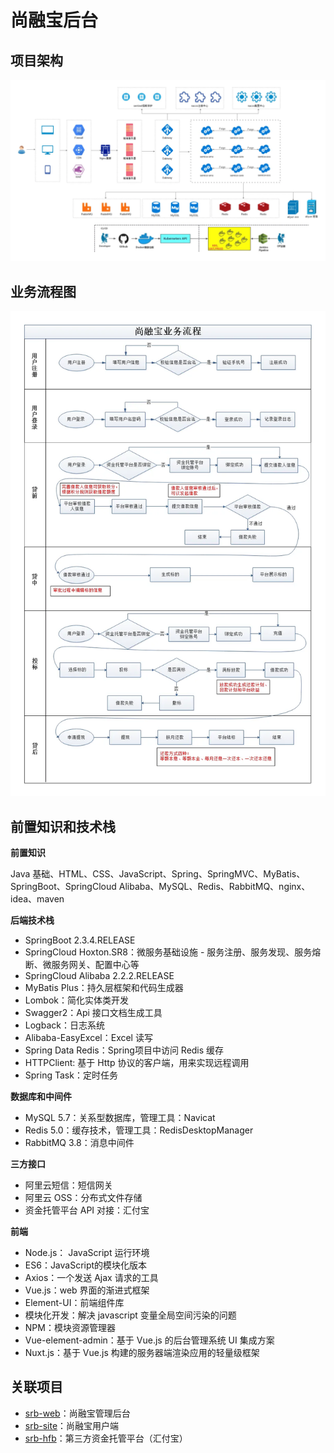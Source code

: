 # 尚融宝后台

## 项目架构

![arc](images/arc.png)

## 业务流程图

![bis](images/bis.png)

## 前置知识和技术栈

**前置知识**

Java 基础、HTML、CSS、JavaScript、Spring、SpringMVC、MyBatis、SpringBoot、SpringCloud
Alibaba、MySQL、Redis、RabbitMQ、nginx、idea、maven

**后端技术栈**

- SpringBoot 2.3.4.RELEASE
- SpringCloud Hoxton.SR8：微服务基础设施 - 服务注册、服务发现、服务熔断、微服务网关、配置中心等
- SpringCloud Alibaba 2.2.2.RELEASE
- MyBatis Plus：持久层框架和代码生成器
- Lombok：简化实体类开发
- Swagger2：Api 接口文档生成工具
- Logback：日志系统
- Alibaba-EasyExcel：Excel 读写
- Spring Data Redis：Spring项目中访问 Redis 缓存
- HTTPClient: 基于 Http 协议的客户端，用来实现远程调用
- Spring Task：定时任务

**数据库和中间件**

- MySQL 5.7：关系型数据库，管理工具：Navicat
- Redis 5.0：缓存技术，管理工具：RedisDesktopManager
- RabbitMQ 3.8：消息中间件

**三方接口**

- 阿里云短信：短信网关
- 阿里云 OSS：分布式文件存储
- 资金托管平台 API 对接：汇付宝

**前端**

- Node.js： JavaScript 运行环境
- ES6：JavaScript的模块化版本
- Axios：一个发送 Ajax 请求的工具
- Vue.js：web 界面的渐进式框架
- Element-UI：前端组件库
- 模块化开发：解决 javascript 变量全局空间污染的问题
- NPM：模块资源管理器
- Vue-element-admin：基于 Vue.js 的后台管理系统 UI 集成方案
- Nuxt.js：基于 Vue.js 构建的服务器端渲染应用的轻量级框架

## 关联项目

- [srb-web](https://github.com/egu0/srb-web)：尚融宝管理后台
- [srb-site](https://github.com/egu0/srb-site)：尚融宝用户端
- [srb-hfb](https://github.com/egu0/srb_hfb)：第三方资金托管平台（汇付宝）



